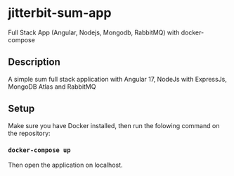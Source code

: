 # jitterbit-sum-app
Full Stack App (Angular, Nodejs, Mongodb, RabbitMQ) with docker-compose

## Description
A simple sum full stack application with Angular 17, NodeJs with ExpressJs, MongoDB Atlas and RabbitMQ

## Setup
Make sure you have Docker installed, then run the folowing command on the repository:

### `docker-compose up`

Then open the application on localhost.
